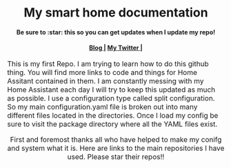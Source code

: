 <h1 align="center">
 My smart home documentation
</h1>
<h4 align="center">Be sure to :star: this so you can get updates when I update my repo!</h4>
<div align="center">
<h4> 
  <a href="https://www.smarthomemedic.com">
    Blog
  </a>
  <span> | </span>
  <a href="https://twitter.com/RasBe9244">
    My Twitter
  </a>
  <span> | </span>
<div align="center">
</a>
  </h4>

</div>
<p><font size="3">
This is my first Repo. I am trying to learn how to do this github thing. You will find more links to code and things for Home Assitant contained in them.  I am constantly messing with my Home Assistant each day I will try to keep this updated as much as possible.  I use a configuration type called split configuration.  So my main configuration.yaml file is broken out into many different files located in the directories.  Once I load my config be sure to visit the package directory where all the YAML files exist.  </p>
<div align="center"><a name="menu"></a>

First and foremost thanks all who have helped to make my conifg and system what it is. Here are links to the main repositories I have used. Please star their repos!!
